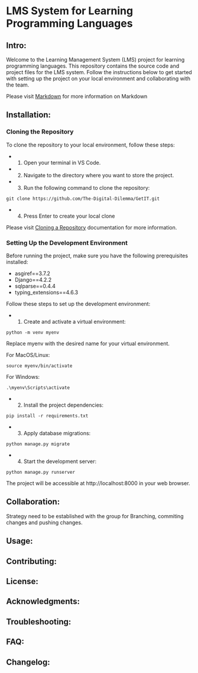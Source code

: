 # LMS System for Learning Programming Languages

## Intro:
Welcome to the Learning Management System (LMS) project for learning programming languages. This repository contains the source code and project files for the LMS system. Follow the instructions below to get started with setting up the project on your local environment and collaborating with the team.

Please visit [Markdown](#https://code.visualstudio.com/Docs/languages/markdown) for more information on Markdown

## Installation:

### Cloning the Repository

To clone the repository to your local environment, follow these steps:

- 1. Open your terminal in VS Code.
- 2. Navigate to the directory where you want to store the project.
- 3. Run the following command to clone the repository:

```
git clone https://github.com/The-Digital-Dilemma/GetIT.git
```

- 4. Press Enter to create your local clone

Please visit [Cloning a Repository](#https://docs.github.com/en/repositories/creating-and-managing-repositories/cloning-a-repository#about-cloning-a-repository) documentation for more information.

### Setting Up the Development Environment

Before running the project, make sure you have the following prerequisites installed:

- asgiref==3.7.2
- Django==4.2.2
- sqlparse==0.4.4
- typing_extensions==4.6.3

Follow these steps to set up the development environment:

- 1. Create and activate a virtual environment:

```
python -m venv myenv
```

Replace myenv with the desired name for your virtual environment.

For MacOS/Linux:

```
source myenv/bin/activate
```

For Windows:

```
.\myenv\Scripts\activate
```

- 2. Install the project dependencies:

```
pip install -r requirements.txt
```

- 3. Apply database migrations:

```
python manage.py migrate
```

- 4. Start the development server:

```
python manage.py runserver
```

The project will be accessible at http://localhost:8000 in your web browser.

## Collaboration:

Strategy need to be established with the group for Branching, commiting changes and pushing changes.

## Usage:

## Contributing:

## License:

## Acknowledgments:

## Troubleshooting:

## FAQ:

## Changelog:

